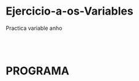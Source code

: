 # Ejercicio-a-os-Variables
Practica variable anho

<meta charset="UTF-8">

<br>
<br>
<h1>PROGRAMA</h1>
<br>
<br>	
<script>

	var anho = 2022;

	document.write("Juan tiene: " + (anho-2000) + " años");
	document.write("<br>");
	document.write("<br>");
	document.write("Pedro tiene: " + (anho-1995) + " años");
	document.write("<br>");
	document.write("<br>");

	anho = 2030

	document.write("Juan tiene: " + (anho-2005) + " años");
	</script>
